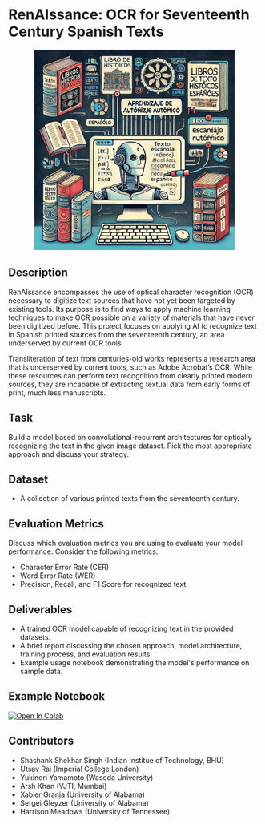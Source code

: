 # RenAIssance: OCR for Seventeenth Century Spanish Texts
<!-- ![coverImage](./cover.webp) -->
<p align="center">
<img src="./cover.webp" width="400">
</p>

## Description
RenAIssance encompasses the use of optical character recognition (OCR) necessary to digitize text sources that have not yet been targeted by existing tools. Its purpose is to find ways to apply machine learning techniques to make OCR possible on a variety of materials that have never been digitized before. This project focuses on applying AI to recognize text in Spanish printed sources from the seventeenth century, an area underserved by current OCR tools.

Transliteration of text from centuries-old works represents a research area that is underserved by current tools, such as Adobe Acrobat’s OCR. While these resources can perform text recognition from clearly printed modern sources, they are incapable of extracting textual data from early forms of print, much less manuscripts.

## Task
Build a model based on convolutional-recurrent architectures for optically recognizing the text in the given image dataset. Pick the most appropriate approach and discuss your strategy.

## Dataset
- A collection of various printed texts from the seventeenth century.

## Evaluation Metrics
Discuss which evaluation metrics you are using to evaluate your model performance. Consider the following metrics:
- Character Error Rate (CER)
- Word Error Rate (WER)
- Precision, Recall, and F1 Score for recognized text

## Deliverables
- A trained OCR model capable of recognizing text in the provided datasets.
- A brief report discussing the chosen approach, model architecture, training process, and evaluation results.
- Example usage notebook demonstrating the model's performance on sample data.

## Example Notebook
[![Open In Colab](https://colab.research.google.com/assets/colab-badge.svg)](https://colab.research.google.com/drive/1WqGVqVBns5HqVfXflEP_KcPVr41NuVVn?usp=sharing)

## Contributors


- Shashank Shekhar Singh (Indian Institue of Technology, BHU)
- Utsav Rai (Imperial College London)
- Yukinori Yamamoto (Waseda University)
- Arsh Khan (VJTI, Mumbai)
- Xabier Granja (University of Alabama)
- Sergei Gleyzer (University of Alabama)
- Harrison Meadows (University of Tennessee)
 